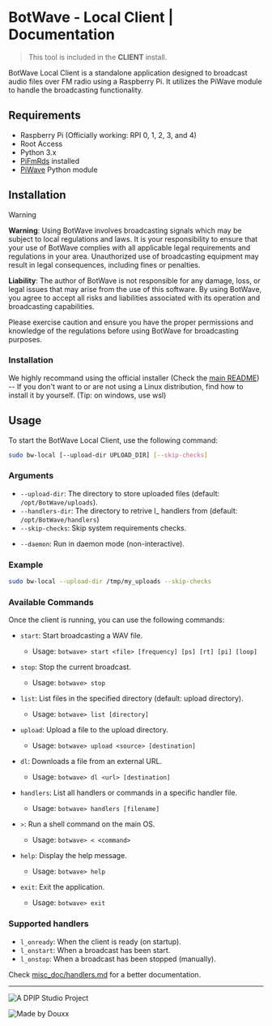 # BotWave - Local Client | Documentation

> This tool is included in the **CLIENT** install.

BotWave Local Client is a standalone application designed to broadcast audio files over FM radio using a Raspberry Pi. It utilizes the PiWave module to handle the broadcasting functionality.

## Requirements

- Raspberry Pi (Officially working: RPI 0, 1, 2, 3, and 4)
- Root Access
- Python 3.x
- [PiFmRds](https://github.com/ChristopheJacquet/PiFmRds) installed
- [PiWave](https://github.com/dpipstudio/piwave) Python module

## Installation

> [!WARNING]
> **Warning**: Using BotWave involves broadcasting signals which may be subject to local regulations and laws. It is your responsibility to ensure that your use of BotWave complies with all applicable legal requirements and regulations in your area. Unauthorized use of broadcasting equipment may result in legal consequences, including fines or penalties.
>
> **Liability**: The author of BotWave is not responsible for any damage, loss, or legal issues that may arise from the use of this software. By using BotWave, you agree to accept all risks and liabilities associated with its operation and broadcasting capabilities.
>
> Please exercise caution and ensure you have the proper permissions and knowledge of the regulations before using BotWave for broadcasting purposes.

### Installation


We highly recommand using the official installer (Check the [main README](/README.md)) -- If you don't want to or are not using a Linux distribution, find how to install it by yourself. (Tip: on windows, use wsl)

## Usage

To start the BotWave Local Client, use the following command:
```bash
sudo bw-local [--upload-dir UPLOAD_DIR] [--skip-checks]
```

### Arguments

- `--upload-dir`: The directory to store uploaded files (default: `/opt/BotWave/uploads`).
- `--handlers-dir`: The directory to retrive l_ handlers from (default: `/opt/BotWave/handlers`)
- `--skip-checks`: Skip system requirements checks.
* `--daemon`: Run in daemon mode (non-interactive).


### Example

```bash
sudo bw-local --upload-dir /tmp/my_uploads --skip-checks
```

### Available Commands

Once the client is running, you can use the following commands:

- `start`: Start broadcasting a WAV file.  
    - Usage: `botwave> start <file> [frequency] [ps] [rt] [pi] [loop]`

- `stop`: Stop the current broadcast.  
    - Usage: `botwave> stop`

- `list`: List files in the specified directory (default: upload directory).  
    - Usage: `botwave> list [directory]`

- `upload`: Upload a file to the upload directory.  
    - Usage: `botwave> upload <source> [destination]`

- `dl`: Downloads a file from an external URL.  
    - Usage: `botwave> dl <url> [destination]`

- `handlers`: List all handlers or commands in a specific handler file.  
    - Usage: `botwave> handlers [filename]`

- `>`: Run a shell command on the main OS.  
    - Usage: `botwave> < <command>`

- `help`: Display the help message.  
    - Usage: `botwave> help`

- `exit`: Exit the application.  
    - Usage: `botwave> exit`

### Supported handlers
- `l_onready`: When the client is ready (on startup).
- `l_onstart`: When a broadcast has been start.
- `l_onstop`: When a broadcast has been stopped (manually).

Check [misc_doc/handlers.md](/misc_doc/handlers.md) for a better documentation.

---

![A DPIP Studio Project](https://madeby.dpip.lol)

![Made by Douxx](https://madeby.douxx.tech)